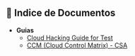 ## 📂 Indice de Documentos

- **Guias**
  * [Cloud Hacking Guide for Test](https://drive.google.com/file/d/1tOxK2dokGIAHpn0PeZyuqCjsIpa37B4P/view?usp=sharing)
  * [CCM (Cloud Control Matrix) - CSA](https://cloudsecurityalliance.org/artifacts/cloud-controls-matrix-v4#)

  